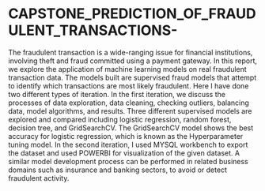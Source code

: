 # CAPSTONE_PREDICTION_OF_FRAUDULENT_TRANSACTIONS-

The fraudulent transaction is a wide-ranging issue for financial institutions, 
involving theft and fraud committed using a payment gateway. 
In this report, we explore the application of machine learning models on real fraudulent transaction data. 
The models built are supervised fraud models that attempt to identify which 
transactions are most likely fraudulent. 
Here I have done two different types of iteration. 
In the first iteration, we discuss the processes of data exploration, data 
cleaning, checking outliers, balancing data, model algorithms, and results. Three 
different supervised models are explored and compared including logistic 
regression, random forest, decision tree, and GridSearchCV. 
The GridSearchCV model shows the best accuracy for logistic regression, which is known as the 
Hyperparameter tuning model. 
In the second iteration, I used MYSQL workbench to export the dataset and used POWERBI for visualization of the given dataset.
A similar model development process can be performed in related business domains 
such as insurance and banking sectors, to avoid or detect fraudulent activity.
